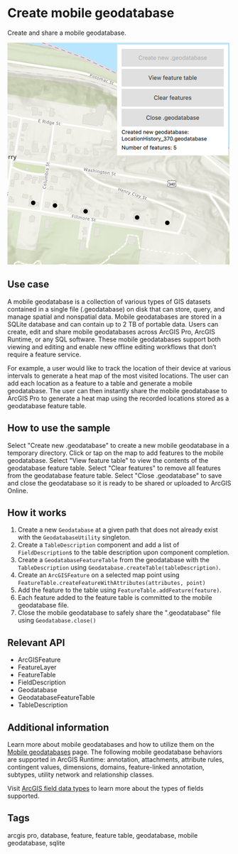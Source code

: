 # Create mobile geodatabase

Create and share a mobile geodatabase.

![](screenshot.png)

## Use case

A mobile geodatabase is a collection of various types of GIS datasets contained in a single file (.geodatabase) on disk that can store, query, and manage spatial and nonspatial data. Mobile geodatabases are stored in a SQLite database and can contain up to 2 TB of portable data. Users can create, edit and share mobile geodatabases across ArcGIS Pro, ArcGIS Runtime, or any SQL software. These mobile geodatabases support both viewing and editing and enable new offline editing workflows that don’t require a feature service.

For example, a user would like to track the location of their device at various intervals to generate a heat map of the most visited locations. The user can add each location as a feature to a table and generate a mobile geodatabase. The user can then instantly share the mobile geodatabase to ArcGIS Pro to generate a heat map using the recorded locations stored as a geodatabase feature table.

## How to use the sample

Select "Create new .geodatabase" to create a new mobile geodatabase in a temporary directory. Click or tap on the map to add features to the mobile geodatabase. Select "View feature table" to view the contents of the geodatabase feature table. Select "Clear features" to remove all features from the geodatabase feature table. Select "Close .geodatabase" to save and close the geodatabase so it is ready to be shared or uploaded to ArcGIS Online.

## How it works

1. Create a new `Geodatabase` at a given path that does not already exist with the `GeodatabaseUtility` singleton.
2. Create a `TableDescription` component and add a list of `FieldDescription`s to the table description upon component completion.
3. Create a `GeodatabaseFeatureTable` from the geodatabase with the `TableDescription` using `Geodatabase.createTable(tableDescription)`.
4. Create an `ArcGISFeature` on a selected map point using `FeatureTable.createFeatureWithAttributes(attributes, point)`
5. Add the feature to the table using `FeatureTable.addFeature(feature)`.
6. Each feature added to the feature table is committed to the mobile geodatabase file.
7. Close the mobile geodatabase to safely share the ".geodatabase" file using `Geodatabase.close()`

## Relevant API

* ArcGISFeature
* FeatureLayer
* FeatureTable
* FieldDescription
* Geodatabase
* GeodatabaseFeatureTable
* TableDescription

## Additional information

Learn more about mobile geodatabases and how to utilize them on the [Mobile geodatabases](https://pro.arcgis.com/en/pro-app/latest/help/data/geodatabases/manage-mobile-gdb/mobile-geodatabases.htm) page. The following mobile geodatabase behaviors are supported in ArcGIS Runtime: annotation, attachments, attribute rules, contingent values, dimensions, domains, feature-linked annotation, subtypes, utility network and relationship classes.

Visit [ArcGIS field data types](https://pro.arcgis.com/en/pro-app/latest/help/data/geodatabases/overview/arcgis-field-data-types.htm) to learn more about the types of fields supported.

## Tags

arcgis pro, database, feature, feature table, geodatabase, mobile geodatabase, sqlite
